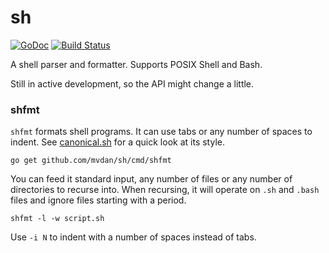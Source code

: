# sh

[![GoDoc](https://godoc.org/github.com/mvdan/sh?status.svg)](https://godoc.org/github.com/mvdan/sh)
[![Build Status](https://travis-ci.org/mvdan/sh.svg?branch=master)](https://travis-ci.org/mvdan/sh)

A shell parser and formatter. Supports POSIX Shell and Bash.

Still in active development, so the API might change a little.

### shfmt

`shfmt` formats shell programs. It can use tabs or any number of spaces
to indent. See [canonical.sh](testdata/canonical.sh) for a quick look at
its style.

	go get github.com/mvdan/sh/cmd/shfmt

You can feed it standard input, any number of files or any number of
directories to recurse into. When recursing, it will operate on `.sh`
and `.bash` files and ignore files starting with a period.

	shfmt -l -w script.sh

Use `-i N` to indent with a number of spaces instead of tabs.
